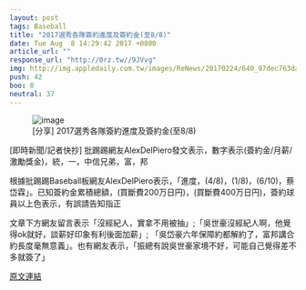 ```yaml
---
layout: post
tags: Baseball
title: "2017選秀各隊簽約進度及簽約金(至8/8)"
date: Tue Aug  8 14:29:42 2017 +0800
article_url: ""
response_url: "http://0rz.tw//9JVvg"
img: http://img.appledaily.com.tw/images/ReNews/20170224/640_97dec763da1bb1a4aa3306789328842d.jpg
push: 42
boo: 0
neutral: 37
---
```


<figure>
<img src="http://img.appledaily.com.tw/images/ReNews/20170224/640_97dec763da1bb1a4aa3306789328842d.jpg" alt="image">
<figcaption>
[分享] 2017選秀各隊簽約進度及簽約金(至8/8)
</figcaption>
</figure>



[即時新聞/記者快抄] 批踢踢網友AlexDelPiero發文表示，數字表示(簽約金/月薪/激勵獎金)，統，一，中信兄弟，富，邦

根據批踢踢Baseball板網友AlexDelPiero表示，「進度，(4/8)，(1/8)，(6/10)，蔡岱霖」。已知簽約金累積總額，(買斷費200万日円)，(買斷費400万日円)，簽約球員以上色表示，有誤請告知指正

文章下方網友留言表示「沒經紀人，實拿不用被抽」;「吳世豪沒經紀人啊，他覺得ok就好，談薪好印象有利後面加薪」; 「吳岱豪六年保障約都解約了，富邦講合約長度毫無意義」。也有網友表示，「振總有說吳世豪家境不好，可能自己覺得差不多就簽了」

<a href = "https://www.ptt.cc/bbs/Baseball/M.1502173786.A.92C.html">原文連結</a>

